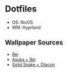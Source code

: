# Dotfiles
* OS: NixOS
* WM: Hyprland

## Wallpaper Sources
* [Rei](https://wall.alphacoders.com/big.php?i=1264398)
* [Asuka + Rei](https://wall.alphacoders.com/big.php?i=1203841)
* [Solid Snake + Otacon](https://cenpede.tumblr.com/post/708552294898204673/the-threat-was-serious-and-after-tip-toeing-around)
